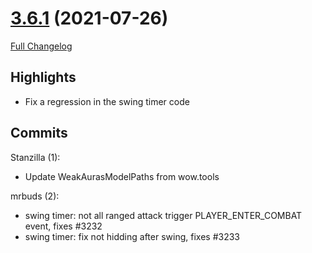 # [3.6.1](https://github.com/WeakAuras/WeakAuras2/tree/3.6.1) (2021-07-26)

[Full Changelog](https://github.com/WeakAuras/WeakAuras2/compare/3.6.0...3.6.1)

## Highlights

 - Fix a regression in the swing timer code 

## Commits

Stanzilla (1):

- Update WeakAurasModelPaths from wow.tools

mrbuds (2):

- swing timer: not all ranged attack trigger PLAYER_ENTER_COMBAT event, fixes #3232
- swing timer: fix not hidding after swing, fixes #3233

